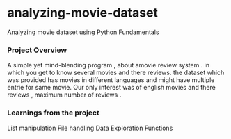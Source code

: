 # analyzing-movie-dataset
Analyzing movie dataset using Python Fundamentals
### Project Overview

 A simple yet mind-blending program , about amovie review system .
in which you get to know several movies and there reviews.
the dataset which was provided has movies in different languages and might have multiple entrie for same movie.
Our only interest was of english movies and there reviews , maximum number of reviews .


### Learnings from the project

 List manipulation
File handling 
Data Exploration
Functions


